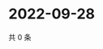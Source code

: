 # 2022-09-28

共 0 条

<!-- BEGIN WEIBO -->
<!-- 最后更新时间 Wed Sep 28 2022 21:52:09 GMT+0800 (China Standard Time) -->

<!-- END WEIBO -->
